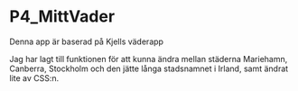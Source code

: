 # P4_MittVader
Denna app är baserad på Kjells väderapp

Jag har lagt till funktionen för att kunna ändra mellan städerna Mariehamn, Canberra, Stockholm och den jätte långa stadsnamnet i Irland, samt ändrat lite av CSS:n.

